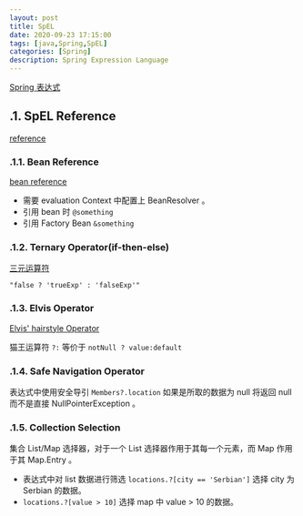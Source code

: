 ```yaml
---
layout: post
title: SpEL
date: 2020-09-23 17:15:00
tags: [java,Spring,SpEL]
categories: [Spring]
description: Spring Expression Language
---
```


[Spring 表达式](https://docs.spring.io/spring/docs/5.2.9.RELEASE/spring-framework-reference/core.html#expressions-beandef)

## .1. SpEL Reference

[reference](https://docs.spring.io/spring/docs/5.2.9.RELEASE/spring-framework-reference/core.html#expressions-operator-safe-navigation)

### .1.1. Bean Reference

[bean reference](https://docs.spring.io/spring/docs/5.2.9.RELEASE/spring-framework-reference/core.html#expressions-ref-variables)

- 需要 evaluation Context 中配置上 BeanResolver 。
- 引用 bean 时 `@something`
- 引用 Factory Bean `&something`<!--more-->

### .1.2. Ternary Operator(if-then-else)

[三元运算符](https://docs.spring.io/spring/docs/5.2.9.RELEASE/spring-framework-reference/core.html#expressions-ref-variables)

`"false ? 'trueExp' : 'falseExp'"`

### .1.3. Elvis Operator

[Elvis' hairstyle Operator](https://docs.spring.io/spring/docs/5.2.9.RELEASE/spring-framework-reference/core.html#expressions-operator-elvis)

猫王运算符 `?:` 等价于 `notNull ? value:default`

### .1.4. Safe Navigation Operator

表达式中使用安全导引 `Members?.location` 如果是所取的数据为 null 将返回 null 而不是直接 NullPointerException 。

### .1.5. Collection Selection

集合 List/Map 选择器，对于一个 List 选择器作用于其每一个元素，而 Map 作用于其 Map.Entry 。

- 表达式中对 list 数据进行筛选 `locations.?[city == 'Serbian']` 选择 city 为 Serbian 的数据。
- `locations.?[value > 10]` 选择 map 中 value > 10 的数据。
